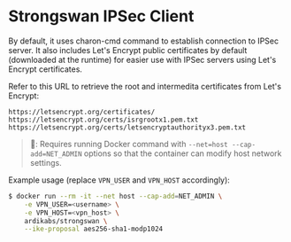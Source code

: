 # Strongswan IPSec Client
By default, it uses charon-cmd command to establish connection to IPSec server. It also includes Let's Encrypt public certificates by default (downloaded at the runtime) for easier use with IPSec servers using Let's Encrypt certificates.

Refer to this URL to retrieve the root and intermedita certificates from Let's Encrypt:
```
https://letsencrypt.org/certificates/
https://letsencrypt.org/certs/isrgrootx1.pem.txt
https://letsencrypt.org/certs/letsencryptauthorityx3.pem.txt
```
> 👀: Requires running Docker command with `--net=host --cap-add=NET_ADMIN` options so that the container can modify host network settings.

Example usage (replace `VPN_USER` and `VPN_HOST` accordingly):

```bash
$ docker run --rm -it --net host --cap-add=NET_ADMIN \
    -e VPN_USER=<username> \
    -e VPN_HOST=<vpn_host> \
    ardikabs/strongswan \
    --ike-proposal aes256-sha1-modp1024
```